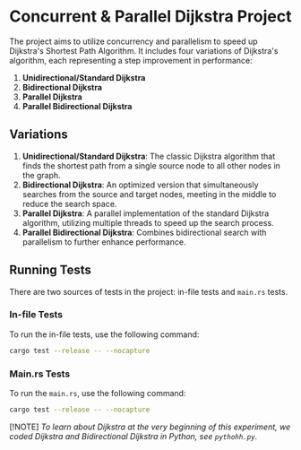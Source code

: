# Concurrent & Parallel Dijkstra Project

The project aims to utilize concurrency and parallelism to speed up Dijkstra's Shortest Path Algorithm. It includes four variations of Dijkstra's algorithm, each representing a step improvement in performance:

1. **Unidirectional/Standard Dijkstra**
2. **Bidirectional Dijkstra**
3. **Parallel Dijkstra**
4. **Parallel Bidirectional Dijkstra**

## Variations

1. **Unidirectional/Standard Dijkstra**: The classic Dijkstra algorithm that finds the shortest path from a single source node to all other nodes in the graph.
2. **Bidirectional Dijkstra**: An optimized version that simultaneously searches from the source and target nodes, meeting in the middle to reduce the search space.
3. **Parallel Dijkstra**: A parallel implementation of the standard Dijkstra algorithm, utilizing multiple threads to speed up the search process.
4. **Parallel Bidirectional Dijkstra**: Combines bidirectional search with parallelism to further enhance performance.

## Running Tests

There are two sources of tests in the project: in-file tests and `main.rs` tests.

### In-file Tests

To run the in-file tests, use the following command:

```sh
cargo test --release -- --nocapture 
```

### Main.rs Tests

To run the `main.rs`, use the following command:

```sh
cargo test --release -- --nocapture
```

[!NOTE]
*To learn about Dijkstra at the very beginning of this experiment, we coded Dijkstra and Bidirectional Dijkstra in Python, see `pythohh.py`.*
